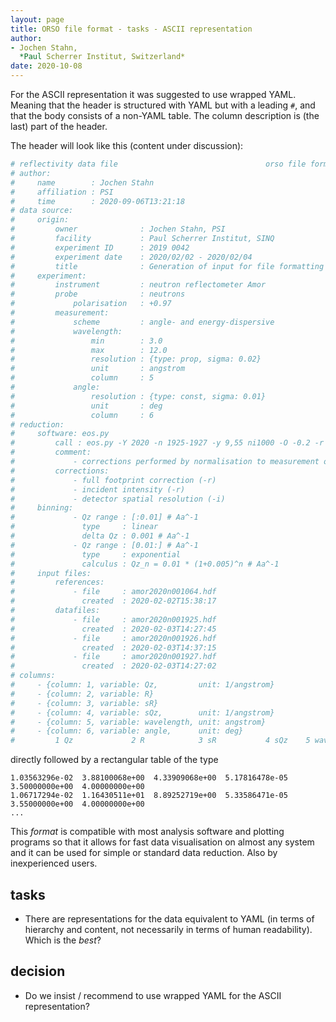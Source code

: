 ```yaml
---
layout: page
title: ORSO file format - tasks - ASCII representation
author:
- Jochen Stahn,  
  *Paul Scherrer Institut, Switzerland*
date: 2020-10-08
---
```


For the ASCII representation it was suggested to use wrapped YAML.
Meaning that the header is structured with YAML but with a leading `#`, 
and that the body consists of a non-YAML table.
The column description is (the last) part of the header.

The header will look like this (content under discussion):

```YAML
# reflectivity data file                                 orso file format 0.0
# author:
#     name        : Jochen Stahn
#     affiliation : PSI
#     time        : 2020-09-06T13:21:18
# data source:
#     origin:
#         owner              : Jochen Stahn, PSI
#         facility           : Paul Scherrer Institut, SINQ
#         experiment ID      : 2019 0042
#         experiment date    : 2020/02/02 - 2020/02/04
#         title              : Generation of input for file formatting purposes
#     experiment:
#         instrument         : neutron reflectometer Amor
#         probe              : neutrons
#             polarisation   : +0.97
#         measurement:
#             scheme         : angle- and energy-dispersive
#             wavelength: 
#                 min        : 3.0
#                 max        : 12.0
#                 resolution : {type: prop, sigma: 0.02}
#                 unit       : angstrom
#                 column     : 5
#             angle: 
#                 resolution : {type: const, sigma: 0.01}
#                 unit       : deg
#                 column     : 6
# reduction:
#     software: eos.py
#         call : eos.py -Y 2020 -n 1925-1927 -y 9,55 ni1000 -O -0.2 -r 1064 -s 1 -i -a 0.005 -e
#         comment:
#             - corrections performed by normalisation to measurement on reference sample (-r)
#         corrections:
#             - full footprint correction (-r)
#             - incident intensity (-r)
#             - detector spatial resolution (-i)
#     binning:
#             - Qz range : [:0.01] # Aa^-1
#               type     : linear
#               delta Qz : 0.001 # Aa^-1
#             - Qz range : [0.01:] # Aa^-1
#               type     : exponential
#               calculus : Qz_n = 0.01 * (1+0.005)^n # Aa^-1
#     input files:
#         references:
#             - file     : amor2020n001064.hdf
#               created  : 2020-02-02T15:38:17
#         datafiles:
#             - file     : amor2020n001925.hdf
#               created  : 2020-02-03T14:27:45
#             - file     : amor2020n001926.hdf
#               created  : 2020-02-03T14:37:15
#             - file     : amor2020n001927.hdf
#               created  : 2020-02-03T14:27:02
# columns:
#     - {column: 1, variable: Qz,         unit: 1/angstrom}
#     - {column: 2, variable: R}
#     - {column: 3, variable: sR}
#     - {column: 4, variable: sQz,        unit: 1/angstrom}
#     - {column: 5, variable: wavelength, unit: angstrom}
#     - {column: 6, variable: angle,      unit: deg}
#         1 Qz             2 R            3 sR           4 sQz    5 wavelength         6 angle
```

directly followed by a rectangular table of the type

```
1.03563296e-02  3.88100068e+00  4.33909068e+00  5.17816478e-05  3.50000000e+00  4.00000000e+00
1.06717294e-02  1.16430511e+01  8.89252719e+00  5.33586471e-05  3.55000000e+00  4.00000000e+00
...
```

This *format* is compatible with most analysis software and plotting
programs so that it allows for fast data visualisation on almost any
system and it can be used for simple or standard data reduction. 
Also by inexperienced users.

## tasks

- There are representations for the data equivalent to YAML (in terms of
  hierarchy and content, not necessarily in terms of human readability).
  Which is the *best*?

## decision

- Do we insist / recommend to use wrapped YAML for the ASCII representation?


